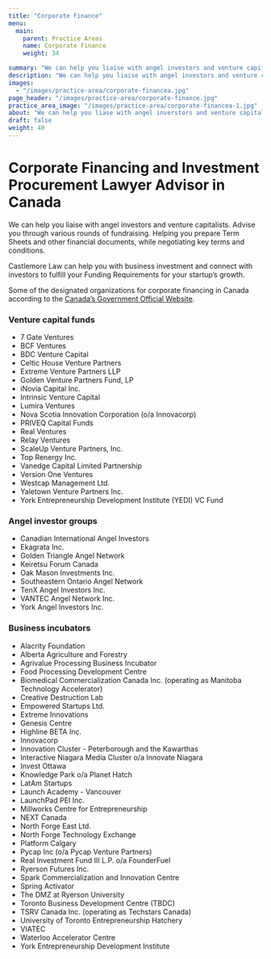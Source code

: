 ```yaml
---
title: "Corporate Finance"
menu:
  main:
    parent: Practice Areas
    name: Corporate Finance
    weight: 34

summary: "We can help you liaise with angel investors and venture capitalists. Advise you through various rounds of fundraising. Helping you prepare Term Sheets and other financial documents, while negotiating key terms and conditions."
description: "We can help you liaise with angel investors and venture capitalists. Advise you through various rounds of fundraising. Helping you prepare Term Sheets and other financial documents, while negotiating key terms and conditions."
images:
  - "/images/practice-area/corporate-financea.jpg"
page_header: "/images/practice-area/corporate-finance.jpg" 
practice_area_image: "/images/practice-area/corporate-financea-1.jpg"
about: "We can help you liase with angel inverstors and venture capitalists. Advise you through various rounds of fund raising. Helping you prepare Term Sheets and other finacial documents, while negotiating key terms and conditions."
draft: false
weight: 40
---
```


# Corporate Financing and Investment Procurement Lawyer Advisor in Canada

We can help you liaise with angel investors and venture capitalists. Advise you through various rounds of fundraising. Helping you prepare Term Sheets and other financial documents, while negotiating key terms and conditions.

Castlemore Law can help you with business investment and connect with investors to fulfill your Funding Requirements for your startup’s growth.

Some of the designated organizations for corporate financing in Canada according to the [Canada’s Government Official Website](https://www.canada.ca/en/immigration-refugees-citizenship/services/immigrate-canada/start-visa/designated-organizations.html).

### Venture capital funds

+ 7 Gate Ventures
+ BCF Ventures
+ BDC Venture Capital
+ Celtic House Venture Partners
+ Extreme Venture Partners LLP
+ Golden Venture Partners Fund, LP
+ iNovia Capital Inc.
+ Intrinsic Venture Capital
+ Lumira Ventures
+ Nova Scotia Innovation Corporation (o/a Innovacorp)
+ PRIVEQ Capital Funds
+ Real Ventures
+ Relay Ventures
+ ScaleUp Venture Partners, Inc.
+ Top Renergy Inc.
+ Vanedge Capital Limited Partnership
+ Version One Ventures
+ Westcap Management Ltd.
+ Yaletown Venture Partners Inc.
+ York Entrepreneurship Development Institute (YEDI) VC Fund

### Angel investor groups

+ Canadian International Angel Investors
+ Ekagrata Inc.
+ Golden Triangle Angel Network
+ Keiretsu Forum Canada
+ Oak Mason Investments Inc.
+ Southeastern Ontario Angel Network
+ TenX Angel Investors Inc.
+ VANTEC Angel Network Inc.
+ York Angel Investors Inc.

### Business incubators

+ Alacrity Foundation
+ Alberta Agriculture and Forestry
+ Agrivalue Processing Business Incubator
+ Food Processing Development Centre
+ Biomedical Commercialization Canada Inc. (operating as Manitoba Technology Accelerator)
+ Creative Destruction Lab
+ Empowered Startups Ltd.
+ Extreme Innovations
+ Genesis Centre
+ Highline BETA Inc.
+ Innovacorp
+ Innovation Cluster - Peterborough and the Kawarthas
+ Interactive Niagara Media Cluster o/a Innovate Niagara
+ Invest Ottawa
+ Knowledge Park o/a Planet Hatch
+ LatAm Startups
+ Launch Academy - Vancouver
+ LaunchPad PEI Inc.
+ Millworks Centre for Entrepreneurship
+ NEXT Canada
+ North Forge East Ltd.
+ North Forge Technology Exchange
+ Platform Calgary
+ Pycap Inc (o/a Pycap Venture Partners)
+ Real Investment Fund III L.P. o/a FounderFuel
+ Ryerson Futures Inc.
+ Spark Commercialization and Innovation Centre
+ Spring Activator
+ The DMZ at Ryerson University
+ Toronto Business Development Centre (TBDC)
+ TSRV Canada Inc. (operating as Techstars Canada)
+ University of Toronto Entrepreneurship Hatchery
+ VIATEC
+ Waterloo Accelerator Centre
+ York Entrepreneurship Development Institute

